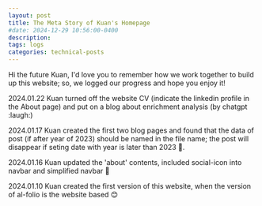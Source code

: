 ```yaml
---
layout: post
title: The Meta Story of Kuan's Homepage 
#date: 2024-12-29 10:56:00-0400
description: 
tags: logs
categories: technical-posts
---
```

Hi the future Kuan, 
I'd love you to remember how we work together to build up this website; so, we logged our progress and hope you enjoy it!

2024.01.22 Kuan turned off the website CV (indicate the linkedin profile in the About page) and put on a blog about enrichment analysis (by chatgpt :laugh:)

2024.01.17 Kuan created the first two blog pages and found that the data of post (if after year of 2023) should be named in the file name; the post will disappear if seting date with year is later than 2023 :melting_face:.

2024.01.16 Kuan updated the 'about' contents, included social-icon into navbar and simplified navbar :ghost:

2024.01.10 Kuan created the first version of this website, when the version of al-folio is the website based :blush:
